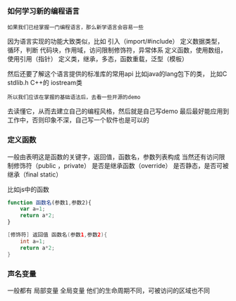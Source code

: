 ### 如何学习新的编程语言
    如果我们已经掌握一门编程语言，那么新学语言会容易一些
因为语言实现的功能大致类似，比如
引入（import/#include）
定义数据类型，循环，判断
代码块，作用域，访问限制修饰符，异常体系
定义函数，使用数组，使用引用（指针）
定义类，继承，多态，函数重载，泛型（模板）

然后还要了解这个语言提供的标准库的常用api
比如java的lang包下的类，
比如C stdlib.h
C++的 iostream类

    所以我们应该在掌握的基础语法后，去看一些开源的demo
去读懂它，从而去建立自己的编程风格，然后就是自己写demo
最后最好能应用到工作中，否则印象不深，自己写一个软件也是可以的


### 定义函数
一般由表明这是函数的关键字，返回值，函数名，参数列表构成
当然还有访问限制修饰符（public ，private）
是否是继承函数（override）
是否静态，是否可被继承（final static）


比如js中的函数
```javascript
function 函数名(参数1,参数2){
    var a=1;
    return a*2;
}

```
```java
[修饰符] 返回值 函数名(参数1,参数2){
    int a=1;
    return a*2;
}

```


### 声名变量
一般都有
局部变量
全局变量
他们的生命周期不同，可被访问的区域也不同

